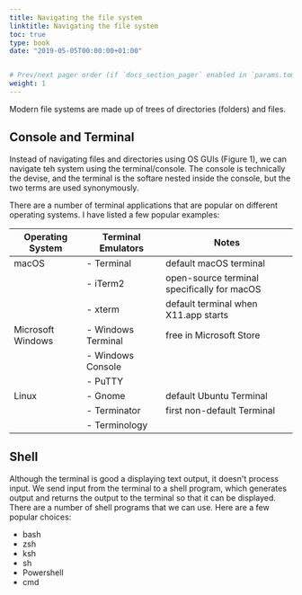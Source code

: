 ```yaml
---
title: Navigating the file system
linktitle: Navigating the file system
toc: true
type: book
date: "2019-05-05T00:00:00+01:00"


# Prev/next pager order (if `docs_section_pager` enabled in `params.toml`)
weight: 1
---
```

Modern file systems are made up of trees of directories (folders) and files. 
## Console and Terminal
Instead of navigating files and directories using OS GUIs (Figure 1), we can navigate teh system using the terminal/console. The console is technically the devise, and the terminal is the softare nested inside the console, but the two terms are used synonymously.

There are a number of terminal applications that are popular on different operating systems. I have listed a few popular examples:

| Operating System  | Terminal Emulators      | Notes          								|
| ------------------| ------------------------| --------------------------------------------|
| macOS             | - Terminal              | default macOS terminal                      |
| 	                | - iTerm2                | open-source terminal specifically for macOS	|
|                   | - xterm                 | default terminal when X11.app starts        |
| Microsoft Windows | - Windows Terminal      |	free in Microsoft Store						|
|    			    | - Windows Console       |												|
|    			    | - PuTTY                 |												|
| Linux 		    | - Gnome                 | default Ubuntu Terminal                     |
|        		    | - Terminator            | first non-default Terminal                  |
|    			    | - Terminology           |												|

## Shell
Although the terminal is good a displaying text output, it doesn't process input. We send input from the terminal to a shell program, which generates output and returns the output to the terminal so that it can be displayed. There are a number of shell programs that we can use. Here are a few popular choices: 
- bash
- zsh
- ksh
- sh
- Powershell
- cmd
